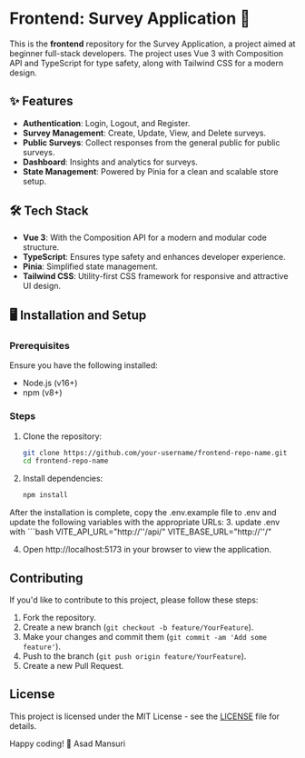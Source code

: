 # Frontend: Survey Application 🚀

This is the **frontend** repository for the Survey Application, a project aimed at beginner full-stack developers. The project uses Vue 3 with Composition API and TypeScript for type safety, along with Tailwind CSS for a modern design.  

## ✨ Features

- **Authentication**: Login, Logout, and Register.
- **Survey Management**: Create, Update, View, and Delete surveys.
- **Public Surveys**: Collect responses from the general public for public surveys.
- **Dashboard**: Insights and analytics for surveys.
- **State Management**: Powered by Pinia for a clean and scalable store setup.

## 🛠 Tech Stack

- **Vue 3**: With the Composition API for a modern and modular code structure.
- **TypeScript**: Ensures type safety and enhances developer experience.
- **Pinia**: Simplified state management.
- **Tailwind CSS**: Utility-first CSS framework for responsive and attractive UI design.

## 🖥 Installation and Setup

### Prerequisites
Ensure you have the following installed:
- Node.js (v16+)
- npm (v8+)

### Steps
1. Clone the repository:
   ```bash
   git clone https://github.com/your-username/frontend-repo-name.git
   cd frontend-repo-name
2. Install dependencies:

    ```bash
    npm install
    ```
After the installation is complete, copy the .env.example file to .env and update the following variables with the appropriate URLs:
3. update .env with
    ```bash
      VITE_API_URL="http://'<your-backend-url>'/api/"
      VITE_BASE_URL="http://'<your-backend-url>'/"

4. Open http://localhost:5173 in your browser to view the application.
 
## Contributing

If you'd like to contribute to this project, please follow these steps:

1. Fork the repository.
2. Create a new branch (`git checkout -b feature/YourFeature`).
3. Make your changes and commit them (`git commit -am 'Add some feature'`).
4. Push to the branch (`git push origin feature/YourFeature`).
5. Create a new Pull Request.

## License

This project is licensed under the MIT License - see the [LICENSE](LICENSE) file for details.

Happy coding! 🚀
Asad Mansuri
